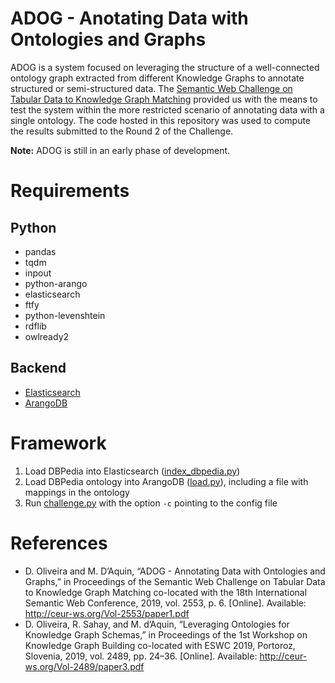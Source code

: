 # ADOG - Anotating Data with Ontologies and Graphs
ADOG is a system focused on leveraging the structure of a well-connected ontology graph extracted from different Knowledge Graphs to annotate structured or semi-structured data. The [Semantic Web Challenge on Tabular Data to Knowledge Graph Matching](http://www.cs.ox.ac.uk/isg/challenges/sem-tab) provided us with the means to test the system within the more restricted scenario of annotating data with a single ontology. The code hosted in this repository was used to compute the results submitted to the Round 2 of the Challenge. 

**Note:** ADOG is still in an early phase of development.

# Requirements

## Python
  * pandas 
  * tqdm 
  * inpout 
  * python-arango 
  * elasticsearch 
  * ftfy 
  * python-levenshtein 
  * rdflib 
  * owlready2
  
## Backend
  * [Elasticsearch](https://www.elastic.co/products/elasticsearch)
  * [ArangoDB](https://www.arangodb.com)
  
# Framework
  1. Load DBPedia into Elasticsearch ([index_dbpedia.py](https://github.com/danielapoliveira/iswc-annotation-challenge/blob/master/code/index_dbpedia.py))
  2. Load DBPedia ontology into ArangoDB ([load.py](https://github.com/danielapoliveira/iswc-annotation-challenge/blob/master/code/load.py)), including a file with mappings in the ontology
  3. Run [challenge.py](https://github.com/danielapoliveira/iswc-annotation-challenge/blob/master/code/challenge.py) with the option ```-c``` pointing to the config file
  
 # References
   * D. Oliveira and M. D’Aquin, “ADOG - Annotating Data with Ontologies and Graphs,” in Proceedings of the Semantic Web Challenge on Tabular Data to Knowledge Graph Matching co-located with the 18th International Semantic Web Conference, 2019, vol. 2553, p. 6. [Online]. Available: http://ceur-ws.org/Vol-2553/paper1.pdf
   * D. Oliveira, R. Sahay, and M. d’Aquin, “Leveraging Ontologies for Knowledge Graph Schemas,” in Proceedings of the 1st Workshop on Knowledge Graph Building co-located with ESWC 2019, Portoroz, Slovenia, 2019, vol. 2489, pp. 24–36. [Online]. Available: http://ceur-ws.org/Vol-2489/paper3.pdf

